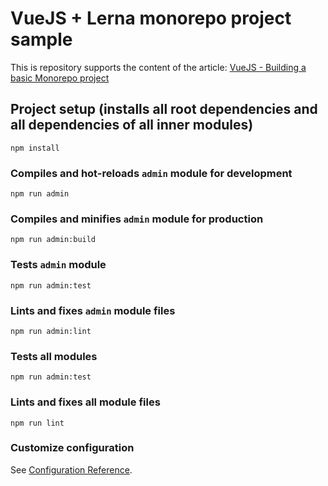 # VueJS + Lerna monorepo project sample

This is repository supports the content of the article: [VueJS - Building a basic Monorepo project](https://dev.to/vcpablo/vuejs-building-a-monorepo-using-lerna-1h1c)

## Project setup (installs all root dependencies and all dependencies of all inner modules)
```
npm install
```

### Compiles and hot-reloads `admin` module for development
```
npm run admin
```

### Compiles and minifies `admin` module for production
```
npm run admin:build
```

### Tests `admin` module
```
npm run admin:test
```

### Lints and fixes `admin` module files
```
npm run admin:lint
```

### Tests all modules
```
npm run admin:test
```

### Lints and fixes all module files
```
npm run lint
```

### Customize configuration
See [Configuration Reference](https://cli.vuejs.org/config/).
